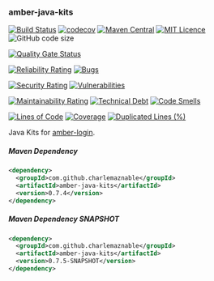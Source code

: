 ### amber-java-kits

[![Build Status](https://travis-ci.org/CharLemAznable/amber-java-kits.svg?branch=master)](https://travis-ci.org/CharLemAznable/amber-java-kits)
[![codecov](https://codecov.io/gh/CharLemAznable/amber-java-kits/branch/master/graph/badge.svg)](https://codecov.io/gh/CharLemAznable/amber-java-kits)
[![Maven Central](https://maven-badges.herokuapp.com/maven-central/com.github.charlemaznable/amber-java-kits/badge.svg)](https://maven-badges.herokuapp.com/maven-central/com.github.charlemaznable/amber-java-kits/)
[![MIT Licence](https://badges.frapsoft.com/os/mit/mit.svg?v=103)](https://opensource.org/licenses/mit-license.php)
![GitHub code size](https://img.shields.io/github/languages/code-size/CharLemAznable/amber-java-kits)

[![Quality Gate Status](https://sonarcloud.io/api/project_badges/measure?project=CharLemAznable_amber-java-kits&metric=alert_status)](https://sonarcloud.io/dashboard?id=CharLemAznable_amber-java-kits)

[![Reliability Rating](https://sonarcloud.io/api/project_badges/measure?project=CharLemAznable_amber-java-kits&metric=reliability_rating)](https://sonarcloud.io/dashboard?id=CharLemAznable_amber-java-kits)
[![Bugs](https://sonarcloud.io/api/project_badges/measure?project=CharLemAznable_amber-java-kits&metric=bugs)](https://sonarcloud.io/dashboard?id=CharLemAznable_amber-java-kits)

[![Security Rating](https://sonarcloud.io/api/project_badges/measure?project=CharLemAznable_amber-java-kits&metric=security_rating)](https://sonarcloud.io/dashboard?id=CharLemAznable_amber-java-kits)
[![Vulnerabilities](https://sonarcloud.io/api/project_badges/measure?project=CharLemAznable_amber-java-kits&metric=vulnerabilities)](https://sonarcloud.io/dashboard?id=CharLemAznable_amber-java-kits)

[![Maintainability Rating](https://sonarcloud.io/api/project_badges/measure?project=CharLemAznable_amber-java-kits&metric=sqale_rating)](https://sonarcloud.io/dashboard?id=CharLemAznable_amber-java-kits)
[![Technical Debt](https://sonarcloud.io/api/project_badges/measure?project=CharLemAznable_amber-java-kits&metric=sqale_index)](https://sonarcloud.io/dashboard?id=CharLemAznable_amber-java-kits)
[![Code Smells](https://sonarcloud.io/api/project_badges/measure?project=CharLemAznable_amber-java-kits&metric=code_smells)](https://sonarcloud.io/dashboard?id=CharLemAznable_amber-java-kits)

[![Lines of Code](https://sonarcloud.io/api/project_badges/measure?project=CharLemAznable_amber-java-kits&metric=ncloc)](https://sonarcloud.io/dashboard?id=CharLemAznable_amber-java-kits)
[![Coverage](https://sonarcloud.io/api/project_badges/measure?project=CharLemAznable_amber-java-kits&metric=coverage)](https://sonarcloud.io/dashboard?id=CharLemAznable_amber-java-kits)
[![Duplicated Lines (%)](https://sonarcloud.io/api/project_badges/measure?project=CharLemAznable_amber-java-kits&metric=duplicated_lines_density)](https://sonarcloud.io/dashboard?id=CharLemAznable_amber-java-kits)

Java Kits for [amber-login](https://github.com/CharLemAznable/amber-login).

##### Maven Dependency

```xml
<dependency>
  <groupId>com.github.charlemaznable</groupId>
  <artifactId>amber-java-kits</artifactId>
  <version>0.7.4</version>
</dependency>
```

##### Maven Dependency SNAPSHOT

```xml
<dependency>
  <groupId>com.github.charlemaznable</groupId>
  <artifactId>amber-java-kits</artifactId>
  <version>0.7.5-SNAPSHOT</version>
</dependency>
```
